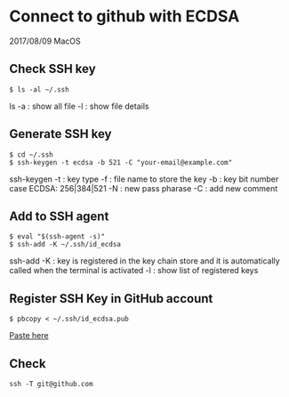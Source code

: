 # Connect to github with ECDSA

2017/08/09
MacOS

## Check SSH key

```
$ ls -al ~/.ssh
```

ls
-a : show all file
-l : show file details

## Generate SSH key

```
$ cd ~/.ssh
$ ssh-keygen -t ecdsa -b 521 -C "your-email@example.com"
```

ssh-keygen
-t : key type
-f : file name to store the key
-b : key bit number
    case ECDSA: 256|384|521
-N : new pass pharase
-C : add new comment

## Add to SSH agent

```
$ eval "$(ssh-agent -s)"
$ ssh-add -K ~/.ssh/id_ecdsa
```

ssh-add
-K : key is registered in the key chain store and it is automatically called when the terminal is activated
-l : show list of registered keys

## Register SSH Key in GitHub account

```
$ pbcopy < ~/.ssh/id_ecdsa.pub
```

[Paste here](https://github.com/settings/keys)


## Check

```
ssh -T git@github.com
```